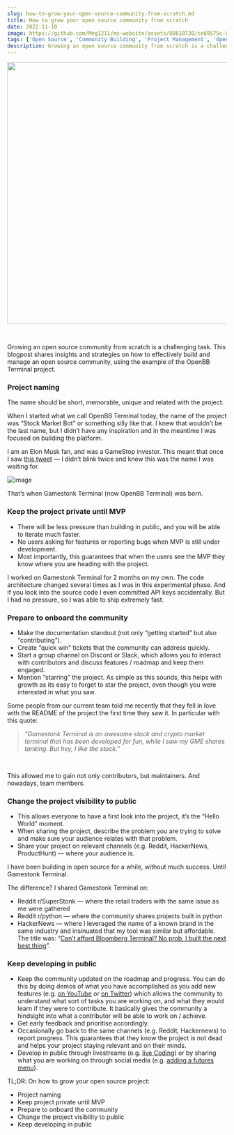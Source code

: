 ```yaml
---
slug: how-to-grow-your-open-source-community-from-scratch.md
title: How to grow your open source community from scratch
date: 2022-11-10
image: https://github.com/Meg1211/my-website/assets/88618738/ce69575c-01b5-4757-bd0d-6de67a9f5c57
tags: ['Open Source', 'Community Building', 'Project Management', 'OpenBB Terminal']
description: Growing an open source community from scratch is a challenging task. This blogpost shares insights and strategies on how to effectively build and manage an open source community, using the example of the OpenBB Terminal project.
---
```


<p align="center">
    <img width="600" src="https://github-production-user-asset-6210df.s3.amazonaws.com/88618738/280500093-ce69575c-01b5-4757-bd0d-6de67a9f5c57.png"/>
</p>

<br />

Growing an open source community from scratch is a challenging task. This blogpost shares insights and strategies on how to effectively build and manage an open source community, using the example of the OpenBB Terminal project.

<!-- truncate -->

<div style={{borderTop: '1px solid #0088CC', margin: '1.5em 0'}} />

### Project naming

The name should be short, memorable, unique and related with the project.

When I started what we call OpenBB Terminal today, the name of the project was “Stock Market Bot” or something silly like that. I knew that wouldn’t be the last name, but I didn’t have any inspiration and in the meantime I was focused on building the platform.

I am an Elon Musk fan, and was a GameStop investor. This meant that once I saw [this tweet](https://twitter.com/elonmusk/status/1354174279894642703) — I didn’t blink twice and knew this was the name I was waiting for.

![image](https://github.com/Meg1211/my-website/assets/88618738/ce69575c-01b5-4757-bd0d-6de67a9f5c57)

That’s when Gamestonk Terminal (now OpenBB Terminal) was born.

### Keep the project private until MVP

- There will be less pressure than building in public, and you will be able to iterate much faster.
- No users asking for features or reporting bugs when MVP is still under development.
- Most importantly, this guarantees that when the users see the MVP they know where you are heading with the project.

I worked on Gamestonk Terminal for 2 months on my own. The code architecture changed several times as I was in this experimental phase. And if you look into the source code I even committed API keys accidentally. But I had no pressure, so I was able to ship extremely fast.

### Prepare to onboard the community

- Make the documentation standout (not only “getting started” but also “contributing”).
- Create “quick win” tickets that the community can address quickly.
- Start a group channel on Discord or Slack, which allows you to interact with contributors and discuss features / roadmap and keep them engaged.
- Mention “starring” the project. As simple as this sounds, this helps with growth as its easy to forget to star the project, even though you were interested in what you saw.

Some people from our current team told me recently that they fell in love with the README of the project the first time they saw it. In particular with this quote:

> _“Gamestonk Terminal is an awesome stock and crypto market terminal that has been developed for fun, while I saw my GME shares tanking. But hey, I like the stock.”_

<br />

This allowed me to gain not only contributors, but maintainers. And nowadays, team members.

### Change the project visibility to public

- This allows everyone to have a first look into the project, it’s the “Hello World” moment.
- When sharing the project, describe the problem you are trying to solve and make sure your audience relates with that problem.
- Share your project on relevant channels (e.g. Reddit, HackerNews, ProductHunt) — where your audience is.

I have been building in open source for a while, without much success. Until Gamestonk Terminal.

The difference? I shared Gamestonk Terminal on:

- Reddit r/SuperStonk — where the retail traders with the same issue as me were gathered
- Reddit r/python — where the community shares projects built in python
- HackerNews — where I leveraged the name of a known brand in the same industry and insinuated that my tool was similar but affordable. The title was: “[Can’t afford Bloomberg Terminal? No prob, I built the next best thing](https://news.ycombinator.com/item?id=26258773)”.

### Keep developing in public

- Keep the community updated on the roadmap and progress. You can do this by doing demos of what you have accomplished as you add new features (e.g. [on YouTube](https://www.youtube.com/watch?v=fqGPK8OVHLk) or [on Twitter](https://twitter.com/didier_lopes/status/1567117888590340098)) which allows the community to understand what sort of tasks you are working on, and what they would learn if they were to contribute. It basically gives the community a hindsight into what a contributor will be able to work on / achieve.
- Get early feedback and prioritise accordingly.
- Occasionally go back to the same channels (e.g. Reddit, Hackernews) to report progress. This guarantees that they know the project is not dead and helps your project staying relevant and on their minds.
- Develop in public through livestreams (e.g. [live Coding](https://www.youtube.com/watch?v=9BMI9cleTTg)) or by sharing what you are working on through social media (e.g. [adding a futures menu](https://twitter.com/didier_lopes/status/1579414220256387072)).

<div style={{borderTop: '1px solid #0088CC', margin: '1.5em 0'}} />

TL;DR: On how to grow your open source project:

- Project naming
- Keep project private until MVP
- Prepare to onboard the community
- Change the project visibility to public
- Keep developing in public
